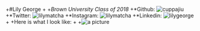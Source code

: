 +#Lily George
+
+*Brown University Class of 2018*
+*Github: ![cuppajiu](https://github.com/cuppajiu)
+*Twitter: ![lilymatcha](https://twitter.com/lilymatcha)
+*Instagram: ![lilymatcha](http://instagram.com/lilymatcha)
+*Linkedin: ![lilygeorge](https://www.linkedin.com/in/lilygeorge)
+
+Here is what I look like:
+
+![a picture](https://fbcdn-sphotos-b-a.akamaihd.net/hphotos-ak-xpf1/v/t1.0-9/p720x720/10171188_10200714560065949_3670509889298537081_n.jpg?oh=0a1c48d497e1ceed961532689bee1724&oe=543C309B&__gda__=1412754317_2ac305428113e9516ddc81db66bb05f4)
